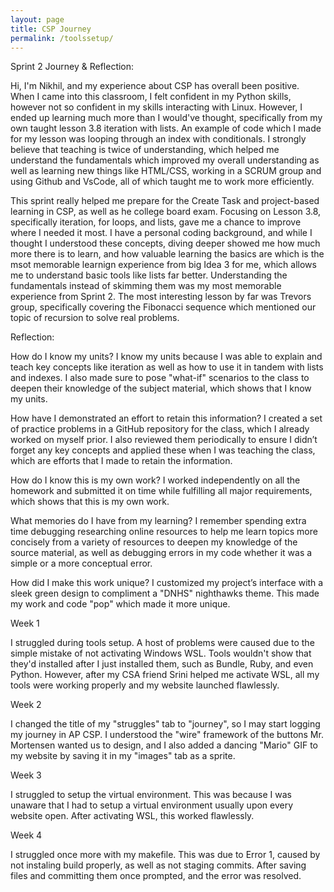 ```yaml
---
layout: page
title: CSP Journey
permalink: /toolssetup/
---
```


Sprint 2 Journey & Reflection:

Hi, I'm Nikhil, and my experience about CSP has overall been positive. When I came into this classroom, I felt confident in my Python skills, however not so confident in my skills interacting with Linux. However, I ended up learning much more than I would've thought,  specifically from my own taught lesson 3.8 iteration with lists. An example of code which I made for my lesson was looping through an index with conditionals. I strongly believe that teaching is twice of understanding, which helped me understand the fundamentals which improved my overall understanding as well as learning new things like HTML/CSS, working in a SCRUM group and using Github and VsCode, all of which taught me to work more efficiently. 

This sprint really helped me prepare for the Create Task and project-based learning in CSP, as well as he college board exam. Focusing on Lesson 3.8, specifically iteration, for loops, and lists, gave me a chance to improve where I needed it most. I have a personal coding background, and while I thought I understood these concepts, diving deeper showed me how much more there is to learn, and how valuable learning the basics are which is the msot memorable learnign experience from big Idea 3 for me, which allows me to understand basic tools like lists far better. Understanding the fundamentals instead of skimming them was my most memorable experience from Sprint 2. The most interesting lesson by far was Trevors group, specifically covering the Fibonacci sequence which mentioned our topic of recursion to solve real problems.



Reflection:

How do I know my units?
I know my units because I was able to explain and teach key concepts like iteration as well as how to use it in tandem with lists and indexes. I also made sure to pose "what-if" scenarios to the class to deepen their knowledge of the subject material, which shows that I know my units.

How have I demonstrated an effort to retain this information?
I created a set of practice problems in a GitHub repository for the class, which I already worked on myself prior. I also reviewed them periodically to ensure I didn’t forget any key concepts and applied these when I was teaching the class, which are efforts that I made to retain the information.

How do I know this is my own work?
I worked independently on all the homework and submitted it on time while fulfilling all major requirements, which shows that this is my own work.

What memories do I have from my learning?
I remember spending extra time debugging researching online resources to help me learn topics more concisely from a variety of resources to deepen my knowledge of the source material, as well as debugging errors in my code whether it was a simple or a more conceptual error.

How did I make this work unique?
I customized my project’s interface with a sleek green design to compliment a "DNHS" nighthawks theme. This made my work and code "pop" which made it more unique.

Week 1

I struggled during tools setup. A host of problems were caused due to the simple mistake of not activating Windows WSL.
Tools wouldn't show that they'd installed after I just installed them, such as Bundle, Ruby, and even Python.
However, after my CSA friend Srini helped me activate WSL, all my tools were working properly and my website launched flawlessly.

Week 2

I changed the title of my "struggles" tab to "journey", so I may start logging my journey in AP CSP. I understood the "wire" framework
of the buttons Mr. Mortensen wanted us to design, and I also added a dancing "Mario" GIF to my website by saving it in my "images" tab as 
a sprite.

Week 3

I struggled to setup the virtual environment. This was because I was unaware that I had to setup a virtual environment usually upon every website open. After activating WSL, this worked flawlessly.

Week 4

I struggled once more with my makefile. This was due to Error 1, caused by not instaling build properly, as well as not staging commits. After saving files and committing them once prompted, and the error was resolved.